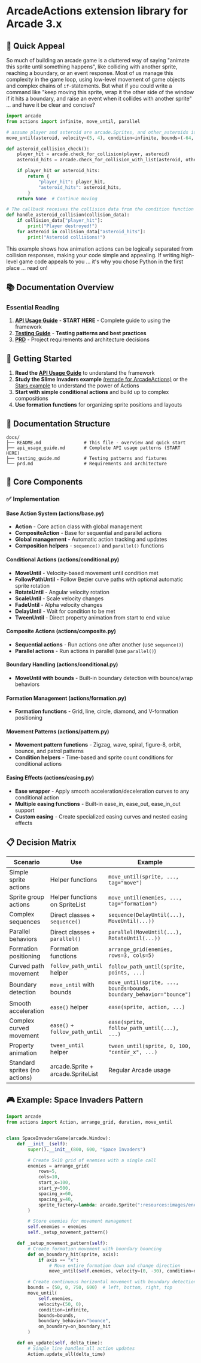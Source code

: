 # ArcadeActions extension library for Arcade 3.x

## 🚀 Quick Appeal

So much of building an arcade game is a cluttered way of saying "animate this sprite until something happens", like colliding with another sprite, reaching a boundary, or an event response. Most of us manage this complexity in the game loop, using low-level movement of game objects and complex chains of `if`-statements. But what if you could write a command like "keep moving this sprite, wrap it the other side of the window if it hits a boundary, and raise an event when it collides with another sprite" ... and have it be clear and concise? 

```python 
import arcade
from actions import infinite, move_until, parallel

# assume player and asteroid are arcade.Sprites, and other_asteroids is a arcade.SpriteList
move_until(asteroid, velocity=(5, 4), condition=infinite, bounds=(-64, -64, 864, 664), boundary_behavior="wrap")

def asteroid_collision_check():
    player_hit = arcade.check_for_collision(player, asteroid)
    asteroid_hits = arcade.check_for_collision_with_list(asteroid, other_asteroids)

    if player_hit or asteroid_hits:
        return {
            "player_hit": player_hit,
            "asteroid_hits": asteroid_hits,
        }
    return None  # Continue moving

# The callback receives the collision data from the condition function
def handle_asteroid_collision(collision_data):
    if collision_data["player_hit"]:
        print("Player destroyed!")
    for asteroid in collision_data["asteroid_hits"]:
        print("Asteroid collisions!")
```
This example shows how animation actions can be logically separated from collision responses, making your code simple and appealing. 
If writing high-level game code appeals to you ... it's why you chose Python in the first place ... read on!

## 📚 Documentation Overview

### Essential Reading
1. **[API Usage Guide](docs/api_usage_guide.md)** - **START HERE** - Complete guide to using the framework
2. **[Testing Guide](docs/testing_guide.md)** - **Testing patterns and best practices**
3. **[PRD](docs/prd.md)** - Project requirements and architecture decisions


## 🚀 Getting Started

1. **Read the [API Usage Guide](api_usage_guide.md)** to understand the framework
2. **Study the Slime Invaders example** [(remade for ArcadeActions)](examples/invaders.py) or the [Stars example](examples/stars.py) to understand the power of Actions
3. **Start with simple conditional actions** and build up to complex compositions
4. **Use formation functions** for organizing sprite positions and layouts

## 📖 Documentation Structure

```
docs/
├── README.md                # This file - overview and quick start
├── api_usage_guide.md       # Complete API usage patterns (START HERE)
├── testing_guide.md         # Testing patterns and fixtures
└── prd.md                   # Requirements and architecture
```

## 🔧 Core Components

### ✅ Implementation

#### Base Action System (actions/base.py)
- **Action** - Core action class with global management
- **CompositeAction** - Base for sequential and parallel actions
- **Global management** - Automatic action tracking and updates
- **Composition helpers** - `sequence()` and `parallel()` functions

#### Conditional Actions (actions/conditional.py)
- **MoveUntil** - Velocity-based movement until condition met
- **FollowPathUntil** - Follow Bezier curve paths with optional automatic sprite rotation
- **RotateUntil** - Angular velocity rotation
- **ScaleUntil** - Scale velocity changes  
- **FadeUntil** - Alpha velocity changes
- **DelayUntil** - Wait for condition to be met
- **TweenUntil** - Direct property animation from start to end value

#### Composite Actions (actions/composite.py)
- **Sequential actions** - Run actions one after another (use `sequence()`)
- **Parallel actions** - Run actions in parallel (use `parallel()`)

#### Boundary Handling (actions/conditional.py)
- **MoveUntil with bounds** - Built-in boundary detection with bounce/wrap behaviors

#### Formation Management (actions/formation.py)
- **Formation functions** - Grid, line, circle, diamond, and V-formation positioning

#### Movement Patterns (actions/pattern.py)
- **Movement pattern functions** - Zigzag, wave, spiral, figure-8, orbit, bounce, and patrol patterns
- **Condition helpers** - Time-based and sprite count conditions for conditional actions

#### Easing Effects (actions/easing.py)
- **Ease wrapper** - Apply smooth acceleration/deceleration curves to any conditional action
- **Multiple easing functions** - Built-in ease_in, ease_out, ease_in_out support
- **Custom easing** - Create specialized easing curves and nested easing effects

## 📋 Decision Matrix

| Scenario | Use | Example |
|----------|-----|---------|
| Simple sprite actions | Helper functions | `move_until(sprite, ..., tag="move")` |
| Sprite group actions | Helper functions on SpriteList | `move_until(enemies, ..., tag="formation")` |
| Complex sequences | Direct classes + `sequence()` | `sequence(DelayUntil(...), MoveUntil(...))` |
| Parallel behaviors | Direct classes + `parallel()` | `parallel(MoveUntil(...), RotateUntil(...))` |
| Formation positioning | Formation functions | `arrange_grid(enemies, rows=3, cols=5)` |
| Curved path movement | `follow_path_until` helper | `follow_path_until(sprite, points, ...)` |
| Boundary detection | `move_until` with bounds | `move_until(sprite, ..., bounds=bounds, boundary_behavior="bounce")` |
| Smooth acceleration | `ease()` helper | `ease(sprite, action, ...)` |
| Complex curved movement | `ease()` + `follow_path_until` | `ease(sprite, follow_path_until(...), ...)` |
| Property animation | `tween_until` helper | `tween_until(sprite, 0, 100, "center_x", ...)` |
| Standard sprites (no actions) | arcade.Sprite + arcade.SpriteList | Regular Arcade usage |


## 🎮 Example: Space Invaders Pattern

```python
import arcade
from actions import Action, arrange_grid, duration, move_until


class SpaceInvadersGame(arcade.Window):
    def __init__(self):
        super().__init__(800, 600, "Space Invaders")

        # Create 5×10 grid of enemies with a single call
        enemies = arrange_grid(
            rows=5,
            cols=10,
            start_x=100,
            start_y=500,
            spacing_x=60,
            spacing_y=40,
            sprite_factory=lambda: arcade.Sprite(":resources:images/enemy.png"),
        )

        # Store enemies for movement management
        self.enemies = enemies
        self._setup_movement_pattern()

    def _setup_movement_pattern(self):
        # Create formation movement with boundary bouncing
        def on_boundary_hit(sprite, axis):
            if axis == "x":
                # Move entire formation down and change direction
                move_until(self.enemies, velocity=(0, -30), condition=duration(0.3))

        # Create continuous horizontal movement with boundary detection
        bounds = (50, 0, 750, 600)  # left, bottom, right, top
        move_until(
            self.enemies,
            velocity=(50, 0),
            condition=infinite,
            bounds=bounds,
            boundary_behavior="bounce",
            on_boundary=on_boundary_hit
        )

    def on_update(self, delta_time):
        # Single line handles all action updates
        Action.update_all(delta_time)
```
